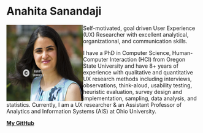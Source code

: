 Anahita Sanandaji
=========

<p><img src="images/0_myProfile.png" alt="Anahita Sanandaji" width="200" height="200" align="left" title="Anahita Sanandaji">
Self-motivated, goal driven User Experience (UX) Researcher with excellent analytical, organizational, and communication skills. 

I have a PhD in Computer Science, Human-Computer Interaction (HCI) from Oregon State University and have 8+ years of experience with qualitative and quantitative UX research methods including interviews, observations, think-aloud, usability testing, heuristic evaluation, survey design and implementation, sampling, data analysis, and statistics. Currently, I am a UX researcher & an Assistant Professor of Analytics and Information Systems (AIS) at Ohio University.</p>

**[My GitHub](https://github.com/AnahitaS)**


